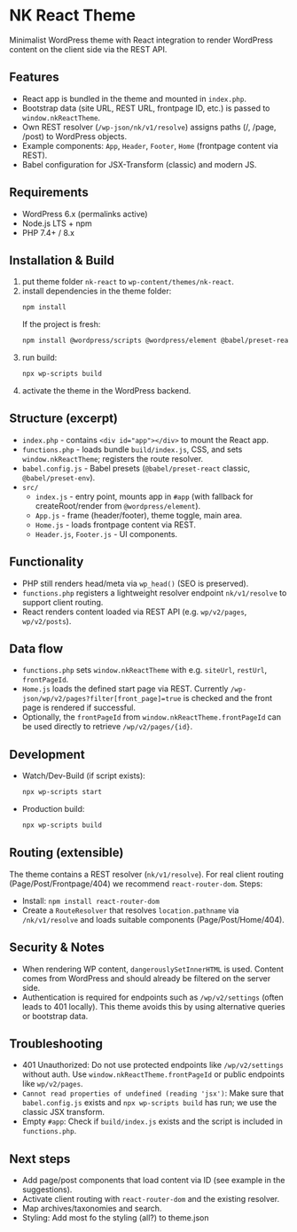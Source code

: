 # NK React Theme

Minimalist WordPress theme with React integration to render WordPress content on the client side via the REST API.

## Features
- React app is bundled in the theme and mounted in `index.php`.
- Bootstrap data (site URL, REST URL, frontpage ID, etc.) is passed to `window.nkReactTheme`.
- Own REST resolver (`/wp-json/nk/v1/resolve`) assigns paths (/, /page, /post) to WordPress objects.
- Example components: `App`, `Header`, `Footer`, `Home` (frontpage content via REST).
- Babel configuration for JSX-Transform (classic) and modern JS.

## Requirements
- WordPress 6.x (permalinks active)
- Node.js LTS + npm
- PHP 7.4+ / 8.x

## Installation & Build
1. put theme folder `nk-react` to `wp-content/themes/nk-react`.
2. install dependencies in the theme folder:
   ```bash
   npm install
   ```
   If the project is fresh:
   ```bash
   npm install @wordpress/scripts @wordpress/element @babel/preset-react @babel/preset-env --save-dev
   ```
3. run build:
   ```bash
   npx wp-scripts build
   ```
4. activate the theme in the WordPress backend.

## Structure (excerpt)
- `index.php` - contains `<div id="app"></div>` to mount the React app.
- `functions.php` - loads bundle `build/index.js`, CSS, and sets `window.nkReactTheme`; registers the route resolver.
- `babel.config.js` - Babel presets (`@babel/preset-react` classic, `@babel/preset-env`).
- `src/`
  - `index.js` - entry point, mounts app in `#app` (with fallback for createRoot/render from `@wordpress/element`).
  - `App.js` - frame (header/footer), theme toggle, main area.
  - `Home.js` - loads frontpage content via REST.
  - `Header.js`, `Footer.js` - UI components.

## Functionality
- PHP still renders head/meta via `wp_head()` (SEO is preserved).
- `functions.php` registers a lightweight resolver endpoint `nk/v1/resolve` to support client routing.
- React renders content loaded via REST API (e.g. `wp/v2/pages`, `wp/v2/posts`).

## Data flow
- `functions.php` sets `window.nkReactTheme` with e.g. `siteUrl`, `restUrl`, `frontPageId`.
- `Home.js` loads the defined start page via REST. Currently `/wp-json/wp/v2/pages?filter[front_page]=true` is checked and the front page is rendered if successful.
- Optionally, the `frontPageId` from `window.nkReactTheme.frontPageId` can be used directly to retrieve `/wp/v2/pages/{id}`.

## Development
- Watch/Dev-Build (if script exists):
  ```bash
  npx wp-scripts start
  ```
- Production build:
  ```bash
  npx wp-scripts build
  ```

## Routing (extensible)
The theme contains a REST resolver (`nk/v1/resolve`). For real client routing (Page/Post/Frontpage/404) we recommend `react-router-dom`. Steps:
- Install: `npm install react-router-dom`
- Create a `RouteResolver` that resolves `location.pathname` via `/nk/v1/resolve` and loads suitable components (Page/Post/Home/404).

## Security & Notes
- When rendering WP content, `dangerouslySetInnerHTML` is used. Content comes from WordPress and should already be filtered on the server side.
- Authentication is required for endpoints such as `/wp/v2/settings` (often leads to 401 locally). This theme avoids this by using alternative queries or bootstrap data.

## Troubleshooting
- 401 Unauthorized: Do not use protected endpoints like `/wp/v2/settings` without auth. Use `window.nkReactTheme.frontPageId` or public endpoints like `wp/v2/pages`.
- `Cannot read properties of undefined (reading 'jsx')`: Make sure that `babel.config.js` exists and `npx wp-scripts build` has run; we use the classic JSX transform.
- Empty `#app`: Check if `build/index.js` exists and the script is included in `functions.php`.

## Next steps
- Add page/post components that load content via ID (see example in the suggestions).
- Activate client routing with `react-router-dom` and the existing resolver.
- Map archives/taxonomies and search.
- Styling: Add most fo the styling (all?) to theme.json